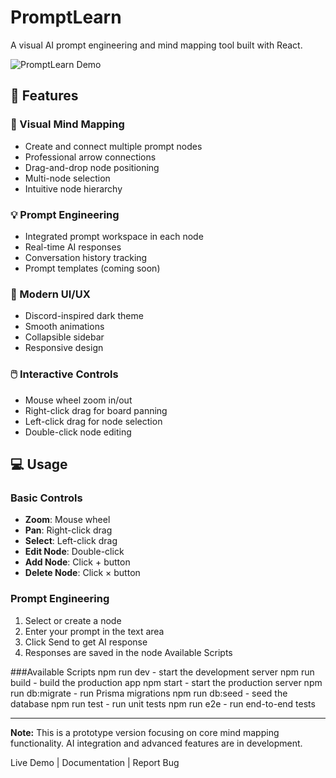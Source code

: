 # PromptLearn

A visual AI prompt engineering and mind mapping tool built with React.

![PromptLearn Demo](demo.gif)

## 🚀 Features

### 🎯 Visual Mind Mapping
- Create and connect multiple prompt nodes
- Professional arrow connections
- Drag-and-drop node positioning
- Multi-node selection
- Intuitive node hierarchy

### 💡 Prompt Engineering
- Integrated prompt workspace in each node
- Real-time AI responses
- Conversation history tracking
- Prompt templates (coming soon)

### 🎨 Modern UI/UX
- Discord-inspired dark theme
- Smooth animations
- Collapsible sidebar
- Responsive design

### 🖱️ Interactive Controls
- Mouse wheel zoom in/out
- Right-click drag for board panning
- Left-click drag for node selection
- Double-click node editing

## 💻 Usage

### Basic Controls
- **Zoom**: Mouse wheel
- **Pan**: Right-click drag
- **Select**: Left-click drag
- **Edit Node**: Double-click
- **Add Node**: Click + button
- **Delete Node**: Click × button

### Prompt Engineering
1. Select or create a node
2. Enter your prompt in the text area
3. Click Send to get AI response
4. Responses are saved in the node
Available Scripts

###Available Scripts
npm run dev - start the development server
npm run build - build the production app
npm start - start the production server
npm run db:migrate - run Prisma migrations
npm run db:seed - seed the database
npm run test - run unit tests
npm run e2e - run end-to-end tests

---

**Note:** This is a prototype version focusing on core mind mapping functionality. AI integration and advanced features are in development.

Live Demo | Documentation | Report Bug
